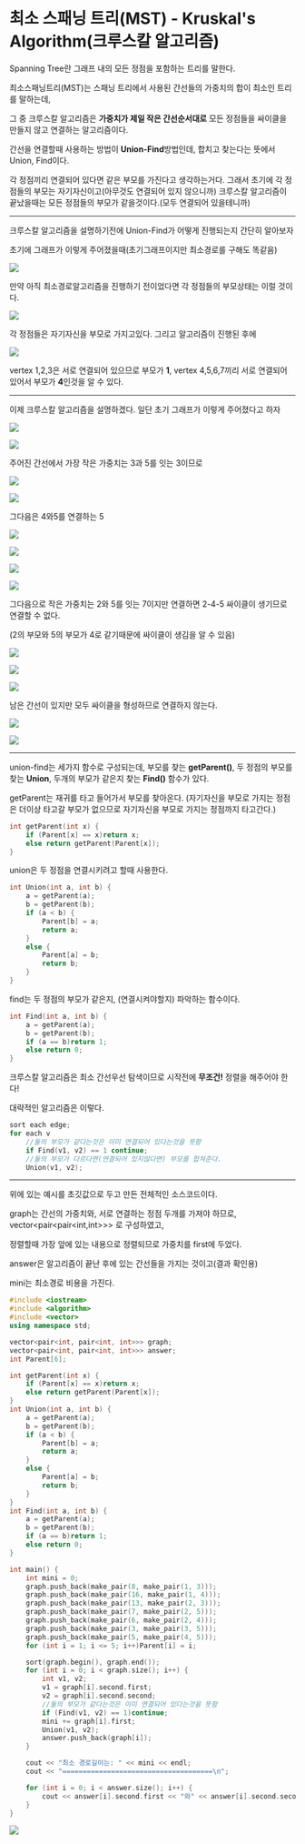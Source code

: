 # 최소 스패닝 트리(MST) - Kruskal's Algorithm(크루스칼 알고리즘)

Spanning Tree란 그래프 내의 모든 정점을 포함하는 트리를 말한다.

최소스패닝트리(MST)는 스패닝 트리에서 사용된 간선들의 가중치의 합이 최소인 트리를 말하는데, 

그 중 크루스칼 알고리즘은 **가중치가 제일 작은 간선순서대로** 모든 정점들을 싸이클을 만들지 않고 연결하는 알고리즘이다.

간선을 연결할때 사용하는 방법이 **Union-Find**방법인데, 합치고 찾는다는 뜻에서 Union, Find이다.

각 정점끼리 연결되어 있다면 같은 부모를 가진다고 생각하는거다. 그래서 초기에 각 정점들의 부모는 자기자신이고(아무것도 연결되어 있지 않으니까) 크루스칼 알고리즘이 끝났을때는 모든 정점들의 부모가 같을것이다.(모두 연결되어 있을테니까)

---

크루스칼 알고리즘을 설명하기전에 Union-Find가 어떻게 진행되는지 간단히 알아보자

초기에 그래프가 이렇게 주어졌을때(초기그래프이지만 최소경로를 구해도 똑같음)

![](./pic/union_find.png)

만약 아직 최소경로알고리즘을 진행하기 전이었다면 각 정점들의 부모상태는 이럴 것이다.

![](./pic/union전.png)

각 정점들은 자기자신을 부모로 가지고있다. 그리고 알고리즘이 진행된 후에

![](./pic/union후.png)

vertex 1,2,3은 서로 연결되어 있으므로 부모가 **1**, vertex 4,5,6,7끼리 서로 연결되어 있어서 부모가 **4**인것을 알 수 있다.

---

이제 크루스칼 알고리즘을 설명하겠다. 일단 초기 그래프가 이렇게 주어졌다고 하자

![](./pic/kruskal1.png)

![](./pic/union1.png)

주어진 간선에서 가장 작은 가중치는 3과 5를 잇는 3이므로

![](./pic/kruskal2.png)

![](./pic/union2.png)

그다음은 4와5를 연결하는 5

![](./pic/kruskal3.png)

![](./pic/union3.png)

![](./pic/kruskal4.png)

![](./pic/union4.png)

그다음으로 작은 가중치는 2와 5를 잇는 7이지만 연결하면 2-4-5 싸이클이 생기므로 연결할 수 없다.

(2의 부모와 5의 부모가 4로 같기때문에 싸이클이 생김을 알 수 있음)

![](./pic/kruskal5.png)

![](./pic/kruskal6.png)

![](./pic/union5.png)

남은 간선이 있지만 모두 싸이클을 형성하므로 연결하지 않는다.

![](./pic/kruskal7.png)

![](./pic/kruskal8.png)

---

union-find는 세가지 함수로 구성되는데, 부모를 찾는 **getParent()**, 두 정점의 부모를 찾는 **Union**, 두개의 부모가 같은지 찾는 **Find()** 함수가 있다.

getParent는 재귀를 타고 들어가서 부모를 찾아온다. (자기자신을 부모로 가지는 정점은 더이상 타고갈 부모가 없으므로 자기자신을 부모로 가지는 정점까지 타고간다.)

```cpp
int getParent(int x) {
	if (Parent[x] == x)return x;
	else return getParent(Parent[x]);
}
```

union은 두 정점을 연결시키려고 할때 사용한다.

```cpp
int Union(int a, int b) {
	a = getParent(a);
	b = getParent(b);
	if (a < b) {
		Parent[b] = a;
		return a;
	}
	else {
		Parent[a] = b;
		return b;
	}
}
```

find는 두 정점의 부모가 같은지, (연결시켜야할지) 파악하는 함수이다.

```cpp
int Find(int a, int b) {
	a = getParent(a);
	b = getParent(b);
	if (a == b)return 1;
	else return 0;
}
```



크루스칼 알고리즘은 최소 간선우선 탐색이므로 시작전에 **무조건!** 정렬을 해주어야 한다!

대략적인 알고리즘은 이렇다.

```cpp
sort each edge;
for each v 
	//둘의 부모가 같다는것은 이미 연결되어 있다는것을 뜻함
	if Find(v1, v2) == 1 continue;
	//둘의 부모가 다르다면(연결되어 있지않다면) 부모를 합쳐준다.
	Union(v1, v2);	
```

---

위에 있는 예시를 초깃값으로 두고 만든 전체적인 소스코드이다.

graph는 간선의 가중치와, 서로 연결하는 정점 두개를 가져야 하므로, vector<pair<pair<int,int>>> 로 구성하였고,

정렬할때 가장 앞에 있는 내용으로 정렬되므로 가중치를 first에 두었다.

answer은 알고리즘이 끝난 후에 있는 간선들을 가지는 것이고(결과 확인용)

mini는 최소경로 비용을 가진다.

```cpp
#include <iostream>
#include <algorithm>
#include <vector>
using namespace std;

vector<pair<int, pair<int, int>>> graph;
vector<pair<int, pair<int, int>>> answer;
int Parent[6];

int getParent(int x) {
	if (Parent[x] == x)return x;
	else return getParent(Parent[x]);
}
int Union(int a, int b) {
	a = getParent(a);
	b = getParent(b);
	if (a < b) {
		Parent[b] = a;
		return a;
	}
	else {
		Parent[a] = b;
		return b;
	}
}
int Find(int a, int b) {
	a = getParent(a);
	b = getParent(b);
	if (a == b)return 1;
	else return 0;
}

int main() {
	int mini = 0;
	graph.push_back(make_pair(8, make_pair(1, 3)));
	graph.push_back(make_pair(16, make_pair(1, 4)));
	graph.push_back(make_pair(13, make_pair(2, 3)));
	graph.push_back(make_pair(7, make_pair(2, 5)));
	graph.push_back(make_pair(6, make_pair(2, 4)));
	graph.push_back(make_pair(3, make_pair(3, 5)));
	graph.push_back(make_pair(5, make_pair(4, 5)));
	for (int i = 1; i <= 5; i++)Parent[i] = i;

	sort(graph.begin(), graph.end());
	for (int i = 0; i < graph.size(); i++) {
		int v1, v2;
		v1 = graph[i].second.first;
		v2 = graph[i].second.second;
		//둘의 부모가 같다는것은 이미 연결되어 있다는것을 뜻함
		if (Find(v1, v2) == 1)continue;
		mini += graph[i].first;
		Union(v1, v2);
		answer.push_back(graph[i]);
	}

	cout << "최소 경로길이는: " << mini << endl;
   	cout << "=====================================\n";

	for (int i = 0; i < answer.size(); i++) {
		cout << answer[i].second.first << "와" << answer[i].second.second << "가 연결되었습니다.\n";
	}
}
```



![](./pic/kruskal_결과.png)